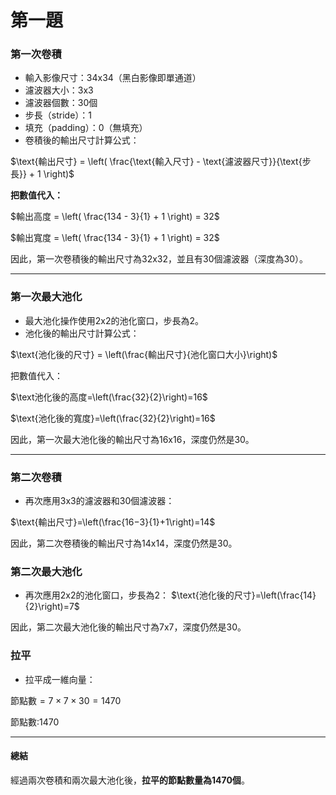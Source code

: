 # 第一題

### 第一次卷積 

* 輸入影像尺寸：34x34（黑白影像即單通道）
* 濾波器大小：3x3
* 濾波器個數：30個
* 步長（stride）：1
* 填充（padding）：0（無填充）
* 卷積後的輸出尺寸計算公式：

$`\text{輸出尺寸} = \left( \frac{\text{輸入尺寸} - \text{濾波器尺寸}}{\text{步長}} + 1 \right)`$


**把數值代入：**

$`輸出高度 = \left( \frac{134 - 3}{1} + 1 \right) = 32`$  

$`輸出寬度 = \left( \frac{134 - 3}{1} + 1 \right) = 32`$   


因此，第一次卷積後的輸出尺寸為32x32，並且有30個濾波器（深度為30）。

***

### 第一次最大池化  


* 最大池化操作使用2x2的池化窗口，步長為2。
* 池化後的輸出尺寸計算公式：

$`\text{池化後的尺寸} = \left(\frac{輸出尺寸}{池化窗口大小}\right)`$


把數值代入：  

$`\text池化後的高度=\left(\frac{32}{2}\right)=16`$  



$`\text{池化後的寬度}=\left(\frac{32}{2}\right)=16`$

因此，第一次最大池化後的輸出尺寸為16x16，深度仍然是30。


***

### 第二次卷積

* 再次應用3x3的濾波器和30個濾波器：

$`\text{輸出尺寸}=\left(\frac{16−3}{1}+1\right)=14`$


因此，第二次卷積後的輸出尺寸為14x14，深度仍然是30。

### 第二次最大池化

* 再次應用2x2的池化窗口，步長為2：
$`\text{池化後的尺寸}=\left(\frac{14}{2}\right)=7`$

因此，第二次最大池化後的輸出尺寸為7x7，深度仍然是30。

### 拉平
* 拉平成一維向量：

$`\text{節點數}=7×7×30=1470`$

節點數:1470


***

#### 總結
經過兩次卷積和兩次最大池化後，**拉平的節點數量為1470個**。
